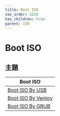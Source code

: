 ```yaml
---
title: Boot ISO
nav_order: 1010
has_children: true
parent: ISO
---
```



# Boot ISO


## 主題

| Boot ISO |
| --- |
| [Boot ISO By USB](https://samwhelp.github.io/note-about-lingmo/read/core/iso/boot-iso/boot-iso-by-usb.html) |
| [Boot ISO By Ventoy](https://samwhelp.github.io/note-about-lingmo/read/core/iso/boot-iso/boot-iso-by-ventoy.html) |
| [Boot ISO By GRUB](https://samwhelp.github.io/note-about-lingmo/read/core/iso/boot-iso/boot-iso-by-grub.html) |
